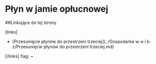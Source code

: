 # Płyn w jamie opłucnowej





##Linkujące do tej strony

[links]

- [Przesunięcie płynów do przestrzeni trzeciej](../Gospodarka w-e i k-z/Przesunięcie płynów do przestrzeni trzeciej.md)


[/links]
!tag:
~

